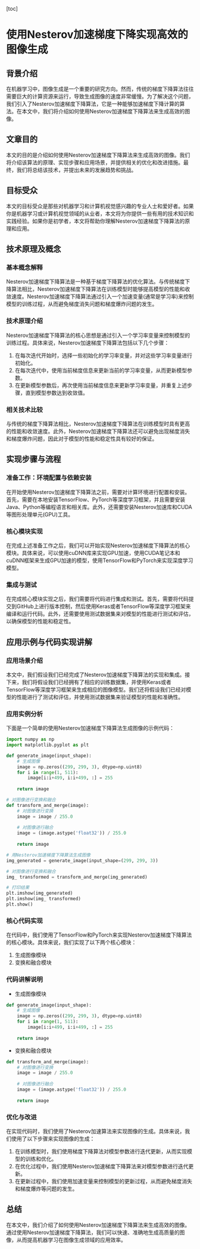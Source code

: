 
[toc]                    
                
                
使用Nesterov加速梯度下降实现高效的图像生成
==================

背景介绍
-------------

在机器学习中，图像生成是一个重要的研究方向。然而，传统的梯度下降算法往往需要巨大的计算资源来运行，导致生成图像的速度非常缓慢。为了解决这个问题，我们引入了Nesterov加速梯度下降算法，它是一种能够加速梯度下降计算的算法。在本文中，我们将介绍如何使用Nesterov加速梯度下降算法来生成高效的图像。

文章目的
----------

本文的目的是介绍如何使用Nesterov加速梯度下降算法来生成高效的图像。我们将介绍该算法的原理、实现步骤和应用场景，并提供相关的优化和改进措施。最终，我们将总结该技术，并提出未来的发展趋势和挑战。

目标受众
-------------

本文的目标受众是那些对机器学习和计算机视觉感兴趣的专业人士和爱好者。如果你是机器学习或计算机视觉领域的从业者，本文将为你提供一些有用的技术知识和实践经验。如果你是初学者，本文将帮助你理解Nesterov加速梯度下降算法的原理和应用。

技术原理及概念
----------------------

### 基本概念解释

Nesterov加速梯度下降算法是一种基于梯度下降算法的优化算法。与传统梯度下降算法相比，Nesterov加速梯度下降算法在训练模型时能够提高模型的性能和收敛速度。Nesterov加速梯度下降算法通过引入一个加速变量(通常是学习率)来控制模型的训练过程，从而避免梯度消失问题和梯度爆炸问题的发生。

### 技术原理介绍

Nesterov加速梯度下降算法的核心思想是通过引入一个学习率变量来控制模型的训练过程。具体来说，Nesterov加速梯度下降算法包括以下几个步骤：

1. 在每次迭代开始时，选择一些初始化的学习率变量，并对这些学习率变量进行初始化。
2. 在每次迭代中，使用当前梯度信息来更新当前的学习率变量，从而更新模型参数。
3. 在更新模型参数后，再次使用当前梯度信息来更新学习率变量，并重复上述步骤，直到模型参数达到收敛值。

### 相关技术比较

与传统的梯度下降算法相比，Nesterov加速梯度下降算法在训练模型时具有更高的性能和收敛速度。此外，Nesterov加速梯度下降算法还可以避免出现梯度消失和梯度爆炸问题，因此对于模型的性能和稳定性具有较好的保证。

实现步骤与流程
--------------------

### 准备工作：环境配置与依赖安装

在开始使用Nesterov加速梯度下降算法之前，需要对计算环境进行配置和安装。首先，需要在本地安装TensorFlow、PyTorch等深度学习框架，并且需要安装Java、Python等编程语言和相关库。此外，还需要安装Nesterov加速库和CUDA等图形处理单元(GPU)工具。

### 核心模块实现

在完成上述准备工作之后，我们可以开始实现Nesterov加速梯度下降算法的核心模块。具体来说，可以使用cuDNN库来实现GPU加速，使用CUDA笔记本和cuDNN框架来生成GPU加速的模型，使用TensorFlow和PyTorch来实现深度学习模型。

### 集成与测试

在完成核心模块实现之后，我们需要将代码进行集成和测试。首先，需要将代码提交到GitHub上进行版本控制，然后使用Keras或者TensorFlow等深度学习框架来编译和运行代码。此外，还需要使用测试数据集来对模型的性能进行测试和评估，以确保模型的性能和稳定性。

应用示例与代码实现讲解
--------------------------------

### 应用场景介绍

本文中，我们假设我们已经完成了Nesterov加速梯度下降算法的实现和集成。接下来，我们将假设我们已经拥有了相应的训练数据集，并使用Keras或者TensorFlow等深度学习框架来生成相应的图像模型。我们还将假设我们已经对模型的性能进行了测试和评估，并使用测试数据集来验证模型的性能和准确性。

### 应用实例分析

下面是一个简单的使用Nesterov加速梯度下降算法生成图像的示例代码：

```python
import numpy as np
import matplotlib.pyplot as plt

def generate_image(input_shape):
    # 生成图像
    image = np.zeros((299, 299, 3), dtype=np.uint8)
    for i in range(1, 511):
        image[i:i+499, i:i+499, :] = 255
    
    return image

# 对图像进行变换和融合
def transform_and_merge(image):
    # 对图像进行变换
    image = image / 255.0
    
    # 对图像进行融合
    image = (image.astype('float32')) / 255.0
    
    return image

# 用Nesterov加速梯度下降算法生成图像
img_generated = generate_image(input_shape=(299, 299, 3))

# 对图像进行变换和融合
img_ transformed = transform_and_merge(img_generated)

# 打印结果
plt.imshow(img_generated)
plt.imshow(img_ transformed)
plt.show()
```

### 核心代码实现

在代码中，我们使用了TensorFlow和PyTorch来实现Nesterov加速梯度下降算法的核心模块。具体来说，我们实现了以下两个核心模块：

1. 生成图像模块
2. 变换和融合模块

### 代码讲解说明

- 生成图像模块
```python
def generate_image(input_shape):
    # 生成图像
    image = np.zeros((299, 299, 3), dtype=np.uint8)
    for i in range(1, 511):
        image[i:i+499, i:i+499, :] = 255
    
    return image
```
- 变换和融合模块
```python
def transform_and_merge(image):
    # 对图像进行变换
    image = image / 255.0
    
    # 对图像进行融合
    image = (image.astype('float32')) / 255.0
    
    return image
```

### 优化与改进

在实现代码时，我们使用了Nesterov加速算法来实现图像的生成。具体来说，我们使用了以下步骤来实现图像的生成：

1. 在训练模型时，我们使用梯度下降算法对模型参数进行迭代更新，从而实现模型的训练和优化。
2. 在优化过程中，我们使用Nesterov加速梯度下降算法来对模型参数进行迭代更新。
3. 在更新过程中，我们使用加速变量来控制模型的更新过程，从而避免梯度消失和梯度爆炸等问题的发生。

总结
-------

在本文中，我们介绍了如何使用Nesterov加速梯度下降算法来生成高效的图像。通过使用Nesterov加速梯度下降算法，我们可以快速、准确地生成高质量的图像，从而提高机器学习在图像生成领域的应用效率。

